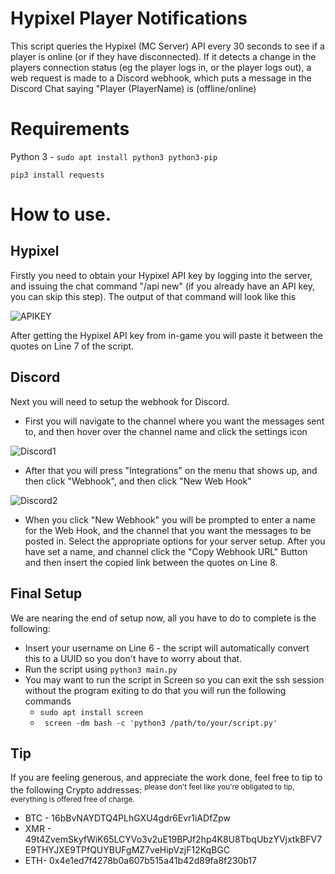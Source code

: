 # Hypixel Player Notifications
This script queries the Hypixel (MC Server) API every 30 seconds to see if a player is online (or if they have disconnected). If it detects a change in the players connection status (eg the player logs in, or the player logs out), a web request is made to a Discord webhook, which puts a message in the Discord Chat saying "Player (PlayerName) is (offline/online)

# Requirements
Python 3 - `sudo apt install python3 python3-pip`
```
pip3 install requests
```

# How to use.

## Hypixel
Firstly you need to obtain your Hypixel API key by logging into the server, and issuing the chat command "/api new" (if you already have an API key, you can skip this step). The output of that command will look like this 

![APIKEY](https://i.imgur.com/0QcmGvs.jpg)

After getting the Hypixel API key from in-game you will paste it between the quotes on Line 7 of the script.

## Discord 
Next you will need to setup the webhook for Discord.

* First you will navigate to the channel where you want the messages sent to, and then hover over the channel name and click the settings icon

![Discord1](https://i.imgur.com/vLAnu2A.png)

* After that you will press "Integrations" on the menu that shows up, and then click "Webhook", and then click "New Web Hook"

![Discord2](https://i.imgur.com/1WUx5bm.png)

* When you click "New Webhook" you will be prompted to enter a name for the Web Hook, and the channel that you want the messages to be posted in. Select the appropriate options for your server setup. After you have set a name, and channel click the "Copy Webhook URL" Button and then insert the copied link between the quotes on Line 8. 

## Final Setup

We are nearing the end of setup now, all you have to do to complete is the following:
* Insert your username on Line 6 - the script will automatically convert this to a UUID so you don't have to worry about that. 
* Run the script using `python3 main.py`
* You may want to run the script in Screen so you can exit the ssh session without the program exiting to do that you will run the following commands
    * ``` sudo apt install screen ```
    * ``` screen -dm bash -c 'python3 /path/to/your/script.py'```

## Tip
If you are feeling generous, and appreciate the work done, feel free to tip to the following Crypto addresses:
<sup>please don't feel like you're obligated to tip, everything is offered free of charge.</sup>
* BTC - 16bBvNAYDTQ4PLhGXU4gdr6Evr1iADfZpw
* XMR - 49t4ZvemSkyfWiK65LCYVo3v2uE19BPJf2hp4K8U8TbqUbzYVjxtkBFV7E9THYJXE9TPfQUYBUFgMZ7veHipVzjF12KqBGC
* ETH- 0x4e1ed7f4278b0a607b515a41b42d89fa8f230b17